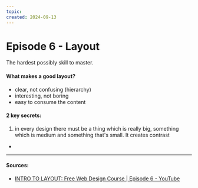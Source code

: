 ```yaml
---
topic: 
created: 2024-09-13
---
```


# Episode 6 - Layout

The hardest possibly skill to master.

#### What makes a good layout?
- clear, not confusing (hierarchy)
- interesting, not boring
- easy to consume the content


#### 2 key secrets:
1. in every design there must be a thing which is really big, something which is medium and something that's small. It creates contrast





- 







___
#### Sources:
- [INTRO TO LAYOUT: Free Web Design Course | Episode 6 - YouTube](https://www.youtube.com/watch?v=TDRhwSfxYkg&list=PLXC_gcsKLD6n7p6tHPBxsKjN5hA_quaPI&index=13)